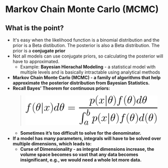 # Markov Chain Monte Carlo (MCMC)

## What is the point?

* It's easy when the likelihood function is a binomial distribution and the prior is a Beta distibution. The posterior is also a Beta distribution. The prior is a <strong>conjugate prior</strong>
* Not all models can use conjugate priors, so calculating the posterior will have to approximated.
  * Example: <strong>Bayesian Hierachal Modeling</strong> - a statistical model with multiple levels and is basically intractable using analytical methods
* <strong>Markov Chain Monte Carlo (MCMC) - a family of algorithms that help approximate the posterior distribution from Bayesian Statistics.
* Recall Bayes&rsquo; Theorem for continuous priors:
  > ![Continuous bayes](./img/ad81b4e0-f495-4ba3-be45-301752496402.png)<!--
    {f(\theta|x)d\theta =
    \frac{p(x|\theta)f(\theta)d\theta}{\int_a^b p(x|\theta)f(\theta)d(\theta)}}
    -->
  * Sometimes it&rsquo;s too difficult to solve for the denominator.
* If a model has many parameters, integrals will have to be solved over multiple dimensions, which leads to:
  * <strong>Curse of Dimensionality</strong> - as integral dimensions increase, the volume space becomes so vast that any data becomes insignificant, e.g., we would need a whole lot more data.
  <!--
* Basic idea:
  * Sample the posterior distribution by combining a random search (Monte Carlo) with
  * A mechanism for moving around that is memoryless (Markov Chain)
  -->

## Non-math introduction (approach #1)

* [Use MCMC methods to approximate the posterior distribution](A Zero-Math Introduction to Markov Chain Monte Carlo Methods) of a parameter by random sampling in a probablistic space
  * <em>Parameter</em> - the value of the probability of something happening
  * <em>Distribution</em> - a mathematical representation of every possible value of the parameter and how likely they are, i.e., a probability of probabilties
  * In Bayesian terminology, it describes our beliefs about the parameter.

### Height example:

* Suppose we believe the average height of a human follows a normal distribution with a mean <strong>&mu;</strong>=74 inches. This is the <em>prior distribution</em>.
* Supposed we collected data, and observed a range of heights between 60 - 72 inches. If the data can be represented as a curve of what the average human height might be, then it is the <em>likelihood distribution</em>*
* Combine the prior and likelihood to get the <em>posterior distribution</em>.
* But what if the prior and likelihood aren't easy bell curve


### Monte Carlo

* Suppose we drew a circle with a radius of 1, and the center is at 0,0. If we didn't know the value of <strong>&pi;</strong> can we find the area of the circle?
* Generate a bunch of random tuples (x,y) such that <em>-1 &le; x &le; 1</em> and <em>-1 &le; y &le; 1</em> Then we can use the ratio of the coordinates that fall inside the circle versus the number of tuples generated to estimat <strong>&pi;</strong>

### Markov Chain

* <strong>Markov Chain</strong> - sequences of events that are probabilistically related to each other.
  * Each event comes from a set of outcomes
  * Each outcome determines which outcome occurs next
  * Each outcome occurs according to a set of probabilties
* <strong>Memoryless</strong> - everything you need to know to predict the next outcome can be determined by looking at the current state. The history of events provides no new information.
* Although the first few characters appear as if they were determined by where you started, the distribution of outcomes will eventually settle into a pattern.
* Interdependent events, if confined to probabilities, will eventually conform to an average.

### combine the two

* MCMC method picks a random parameter value to begin.
* Next, generate a random value.
* If that randomly generated value is more likely to explain the data, given prior beliefs, then it is added to the chain of parameter values, with a certain probability based on how much better.
* Over time, generate a histogram over which values occur most, and that histogram will approximate the posterior distribution.

## Non-bullshit explanation (approach #2)

* [MCMC attempts to draw from a distribution efficiently](https://jeremykun.com/2015/04/06/markov-chain-monte-carlo-without-all-the-bullshit/).
* Suppose there is a black box which estimates the probablity of what baby name you will choose for your child.
  * Pick a name randomly and the black box will give you the probability of you choosing that name for your child.
  * Some names will have higher probability of being the chosen name, some names will have very very low probablity of being the chosen name.
  * Suppose the process of choosing names randomly was a uniform process. Then the generating of names is very inefficient.
* Suppose there is a finite set <em>X</em> and suppose there is a distribution <em>D</em> over that set.
  * There a black box that will give the probability function <em>p(x)</em> which gives the probability of drawing <em>x &isin; X</em> according to <em>D</em>
  * Create an efficient algorithm <em>A</em> that generates an element within the set X so that the probability of getting <em>x</em> is approximately <em>p(x)</em>*
  * In other words, generate random values that are more likely to occur according its chances of occurring.
* Suppose the weather is either sunny, rainy, or cloudy.
  * If today is sunny, then the probability of tomorrow being sunny is 70%, cloudy 20%, and rainy 10%. For all other days, see the matrix below:
<table>
  <thead>
    <tr>
      <th></th>
      <th>Sunny</th>
      <th>Cloudy</th>
      <th>Rainy</th>
    </tr>
  </thead>
  <tbody>
    <tr>
      <td>Sunny</td>
      <td>0.7</td>
      <td>0.2</td>
      <td>0.1</td>
    </tr>
    <tr>
      <td>Cloudy</td>
      <td>0.2</td>
      <td>0.6</td>
      <td>0.2</td>
    </tr>
    <tr>
      <td>Rainy</td>
      <td>0.3</td>
      <td>0.3</td>
      <td>0.4</td>
    </tr>
  </tbody>
</table>
  * Imagine these probabilities as a graph, where the weather is vertex and the connections between weather are edges
  * <strong>State</strong> - what the weather is on a certain day, i.e., the vertex.
  * <strong>Stationary Distribution<strong> - Let the day-to-day weather patterns happen over a very long period of time. Then the probability of weather type on a day in the distant future is independent of the weather today.
  * For a Markov chain to work:
    * The graph must be <strong>connected</strong> - there is a path from every vertex to every other vertex
    * The graph must be <strong>Strongly connected</strong> - there is a path from every vertext to every other vertex when considering direction
    * <strong>Persistence</strong> - Hence, over time, the probability of returning to where you started is 1.


## Monte Carlo Example

* Suppose there are two samples, control and treatment
  * Control has 35 conversions from 200 users
  * Treatment has 50 conversions from 200 users
* What is the probability that treatment is better than control?
* We can simulate random variables using `.rvs`

```python
from __future__ import division
from scipy.stats import beta
import numpy as np
import matplotlib.pyplot as plt

simulations = 100000
# prior
p_success, p_sample = 40, 200
p_miss = p_sample - p_success
# control
c_success, c_sample  = 18, 100
c_miss = c_sample - c_success
# treatment
t_success, t_sample = 28, 100
t_miss = t_sample - t_success

control = np.array(beta.rvs(c_success + p_success, c_miss + p_miss, size=simulations))
treatment = np.array(beta.rvs(t_success + p_success, t_miss + p_miss, size=simulations))
mc_treatment_wins = sum((treatment - control) > 0)
treatment_better_prob = mc_treatment_wins/simulations
print(treatment_better_prob)
# 0.97

treatment_better_ratio = treatment / control
plt.hist(treatment_better_ratio, bins=50, edgecolor='black')
plt.show()

x = np.sort(treatment_better_ratio)
y = np.arange(len(x))/float(len(x))
plt.plot(x,y)
plt.show()
```

* Here is the [equiavelent in R](https://www.countbayesie.com/blog/2015/4/25/bayesian-ab-testing)

```r
n.trials <- 100000
prior.alpha <- 40
prior.beta <- 160
a.samples <- rbeta(n.trials,18+prior.alpha,82+prior.beta)
b.samples <- rbeta(n.trials,28+prior.alpha,72+prior.beta)
p.b_superior <- sum(b.samples > a.samples)/n.trials
```

* This one has Python code to do multivariate testing with Markov Chain Monte Carlo. Definitely worth studying [A/B Testing with Hierarchical Models in Python](https://blog.dominodatalab.com/ab-testing-with-hierarchical-models-in-python/)
* This seems like a very good resource to understand MCMC, but it is beyond my level of understanding currently:  [Stat 3701 Lecture Notes: Bayesian Inference via Markov Chain Monte Carlo (MCMC)](http://www.stat.umn.edu/geyer/3701/notes/mcmc-bayes.html)
* This one is okay, not as good: [An Introduction to MCMC
methods and Bayesian Statistics](https://www.ukdataservice.ac.uk/media/307220/presentation4.pdf)

## Sources

* Use monte carlo to find the probability one beta distribution is better than another: [6 Neat Tricks with Monte Carlo Simulations](https://www.countbayesie.com/blog/2015/3/3/6-amazing-trick-with-monte-carlo-simulations)
* [Bayesian A/B Testing: A Hypothesis Test that Makes Sense](https://www.countbayesie.com/blog/2015/4/25/bayesian-ab-testing)
* [how to implement these 5 powerful probability distributions in Python](https://bigdata-madesimple.com/how-to-implement-these-5-powerful-probability-distributions-in-python/)
* [Python histogram outline](https://stackoverflow.com/questions/42741687/python-histogram-outline)
* [How to plot empirical cdf in matplotlib in Python?](https://stackoverflow.com/questions/3209362/how-to-plot-empirical-cdf-in-matplotlib-in-python)
* [Markov Chain Monte Carlo for Bayesian Inference - The Metropolis Algorithm](https://www.quantstart.com/articles/Markov-Chain-Monte-Carlo-for-Bayesian-Inference-The-Metropolis-Algorithm)
* [A Zero-Math Introduction to Markov Chain Monte Carlo Methods](https://towardsdatascience.com/a-zero-math-introduction-to-markov-chain-monte-carlo-methods-dcba889e0c50)
* [Markov Chain Monte Carlo Without all the Bullshit](https://jeremykun.com/2015/04/06/markov-chain-monte-carlo-without-all-the-bullshit/)
